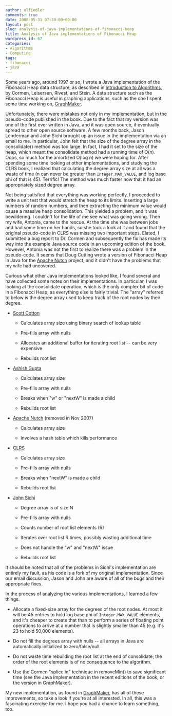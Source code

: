 ```yaml
---
author: nlfiedler
comments: true
date: 2008-05-31 07:30:00+00:00
layout: post
slug: analysis-of-java-implementations-of-fibonacci-heap
title: Analysis of Java implementations of Fibonacci Heap
wordpress_id: 67
categories:
- Algorithms
- Computing
tags:
- fibonacci
- java
---
```


Some years ago, around 1997 or so, I wrote a Java implementation of the Fibonacci Heap data structure, as described in [Introduction to Algorithms](http://www.introductiontoalgorithms.com/), by Cormen, Leisersen, Rivest, and Stein. A data structure such as the Fibonacci Heap is useful in graphing applications, such as the one I spent some time working on, [GraphMaker](http://code.google.com/p/graphmaker/).

Unfortunately, there were mistakes not only in my implementation, but in the pseudo-code published in the book. Due to the fact that my version was one of the first ever written in Java, and it was open source, it eventually spread to other open source software. A few months back, Jason Lenderman and John Sichi brought up an issue in the implementation via an email to me. In particular, John felt that the size of the degree array in the consolidate() method was too large. In fact, I had it set to the size of the heap, which meant the consolidate method had a running time of O(n). Oops, so much for the amortized O(log n) we were hoping for. After spending some time looking at other implementations, and studying the CLRS book, I realized that calculating the degree array size at all was a waste of time (n can never be greater than `Integer.MAX_VALUE`, and log base phi of that is 45). Terrific! The method was much faster now that it had an appropriately sized degree array.

Not being satisfied that everything was working perfectly, I proceeded to write a unit test that would stretch the heap to its limits. Inserting a large numbers of random numbers, and then extracting the minimum value would cause a massive heap consolidation. This yielded a problem, and it was bewildering. I couldn't for the life of me see what was going wrong. Then my wife, Antonia, came to the rescue. At the time she was between jobs and had some time on her hands, so she took a look at it and found that the original pseudo-code in CLRS was missing two important steps. Elated, I submitted a bug report to Dr. Cormen and subsequently the fix has made its way into the example Java source code in an upcoming edition of the book. However, Antonia was not the first to realize there was a problem in the pseudo-code. It seems that Doug Cutting wrote a version of Fibonacci Heap in Java for the [Apache Nutch](http://lucene.apache.org/nutch/) project, and it didn't have the problems that my wife had uncovered.

Curious what other Java implementations looked like, I found several and have collected some notes on their implementations. In particular, I was looking at the consolidate operation, which is the only complex bit of code in a Fibonacci Heap, as everything else is fairly trivial. The "array" referred to below is the degree array used to keep track of the root nodes by their degree.



	
  * [Scott Cotton](http://www-verimag.imag.fr/%7Ecotton/)

	
    * Calculates array size using binary search of lookup table

	
    * Pre-fills array with nulls

	
    * Allocates an additional buffer for iterating root list -- can be very expensive

	
    * Rebuilds root list




	
  * [Ashish Gupta](http://www.cs.northwestern.edu/%7Eagupta/)

	
    * Calculates array size

	
    * Pre-fills array with nulls

	
    * Breaks when "w" or "nextW" is made a child

	
    * Rebuilds root list




	
  * [Apache Nutch](http://lucene.apache.org/nutch/) (removed in Nov 2007)

	
    * Calculates array size

	
    * Involves a hash table which kills performance




	
  * [CLRS](http://www.introductiontoalgorithms.com/)

	
    * Calculates array size

	
    * Pre-fills array with nulls

	
    * Breaks when "nextW" is made a child

	
    * Rebuilds root list




	
  * [John Sichi](http://www.jgrapht.org/)

	
    * Degree array is of size N

	
    * Pre-fills array with nulls

	
    * Counts number of root list elements (R)

	
    * Iterates over root list R times, possibly wasting additional time

	
    * Does not handle the "w" and "nextW" issue

	
    * Rebuilds root list





It should be noted that all of the problems in Sichi's implementation are entirely my fault, as his code is a fork of my original implementation. Since our email discussion, Jason and John are aware of all of the bugs and their appropriate fixes.

In the process of analyzing the various implementations, I learned a few things.

	
  * Allocate a fixed-size array for the degrees of the root nodes. At most it will be 45 entries to hold log base phi of `Integer.MAX_VALUE` elements, and it's cheaper to create that than to perform a series of floating point operations to arrive at a number that is slightly smaller than 45 (e.g. it's 23 to hold 50,000 elements).

	
  * Do not fill the degrees array with nulls -- all arrays in Java are automatically initialized to zero/false/null.

	
  * Do not waste time rebuilding the root list at the end of consolidate; the order of the root elements is of no consequence to the algorithm.

	
  * Use the Cormen "splice in" technique in removeMin() to save significant time (see the Java implementation in the recent editions of the book, or the version in GraphMaker).


My new implementation, as found in [GraphMaker](http://code.google.com/p/graphmaker/), has all of these improvements, so take a look if you're at all interested. In all, this was a fascinating exercise for me. I hope you had a chance to learn something, too.
